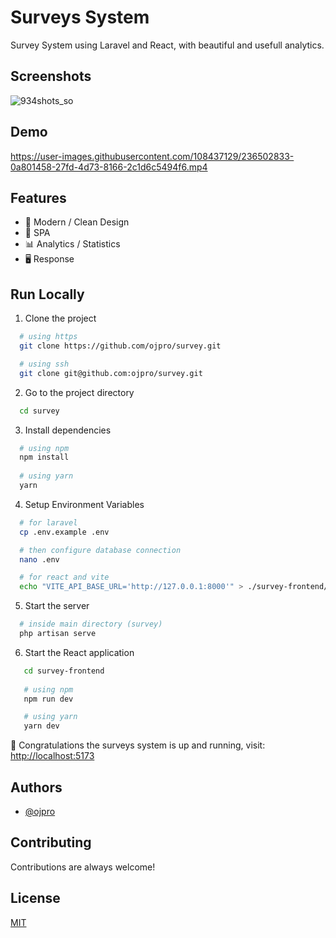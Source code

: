 
# Surveys System

Survey System using Laravel and React, with beautiful and usefull analytics.


## Screenshots

![934shots_so](https://user-images.githubusercontent.com/108437129/236502562-cf3ac0be-fb9a-4e76-b4f5-d3b457914577.png)
## Demo

https://user-images.githubusercontent.com/108437129/236502833-0a801458-27fd-4d73-8166-2c1d6c5494f6.mp4
## Features

- 🌠 Modern / Clean Design
- 📱 SPA
- 📊 Analytics / Statistics
- 🖥 Response


## Run Locally

1. Clone the project

```bash
  # using https 
  git clone https://github.com/ojpro/survey.git

  # using ssh
  git clone git@github.com:ojpro/survey.git

```

2. Go to the project directory

```bash
  cd survey
```

3. Install dependencies

```bash
  # using npm
  npm install
  
  # using yarn
  yarn
```

4. Setup Environment Variables

```bash
  # for laravel
  cp .env.example .env

  # then configure database connection
  nano .env

  # for react and vite
  echo "VITE_API_BASE_URL='http://127.0.0.1:8000'" > ./survey-frontend/.env
```

5. Start the server 

```bash
  # inside main directory (survey)
  php artisan serve
```

6. Start the React application

```bash
   cd survey-frontend
   
   # using npm
   npm run dev

   # using yarn
   yarn dev
```

🚀 Congratulations the surveys system is up and running,
visit: [http://localhost:5173](http://localhost:5173)


## Authors

- [@ojpro](https://www.github.com/ojpro)


## Contributing

Contributions are always welcome!


## License

[MIT](https://choosealicense.com/licenses/mit/)

